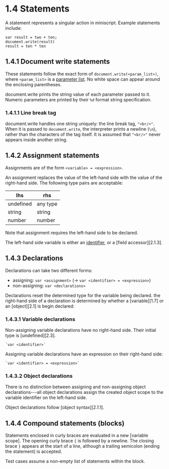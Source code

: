 # 1.4 Statements

A statement represents a singular action in miniscript. Example statements
include:

    var result = two + ten;
    document.write(result)
    result = ten * ten


## 1.4.1 Document write statements
These statements follow the exact form of `document.write(<param_list>)`, where
`<param_list>` is a [parameter list][1.6]. No white space can appear around the
enclosing parentheses.

document.write prints the string value of each parameter passed to it. Numeric
parameters are printed by their `%d` format string specification.

### 1.4.1.1 Line break tag
document.write handles one string uniquely: the line break tag, `"<br/>"`.
When it is passed to `document.write`, the interpreter prints a newline (`\n`),
rather than the characters of the tag itself. It is assumed that `"<br/>"`
never appears inside another string.


## 1.4.2 Assignment statements
Assignments are of the form `<variable> = <expression>`.

An assignment replaces the value of the left-hand side with the value of the
right-hand side. The following type pairs are acceptable:

| lhs         | rhs           |
| ----------- | ------------- |
| undefined   | any type      |
| string      | string        |
| number      | number        |

Note that assignment requires the left-hand side to be declared.

The left-hand side variable is either an [identifier][1.1.1], or a [field
accessor][2.1.3].


## 1.4.3 Declarations
Declarations can take two different forms:

- assigning: `var <assignment>` (-> `var <identifier> = <expression>`)
- non-assigning: `var <declarations>`

Declarations reset the determined type for the variable being declared. the
right-hand side of a declaration is determined by whether a [variable][1.7] or
an [object][2.1] is begin declared:

### 1.4.3.1 Variable declarations
Non-assigning variable declarations have no right-hand side. Their initial type
is [undefined][2.3].

    `var <identifier>`

Assigning variable declarations have an expression on their right-hand side:

    `var <identifier> = <expression>`

### 1.4.3.2 Object declarations
There is no distinction between assigning and non-assigning object
declarations---all object declarations assign the created object scope to the
variable identifier on the left-hand side.

Object declarations follow [object syntax][2.1.1].


## 1.4.4 Compound statements (blocks)
Statements enclosed in curly braces are evaluated in a new [variable scope].
The opening curly brace `{` is followed by a newline. The closing brace `}`
appears at the start of a line, although a trailing semicolon (ending the
statement) is accepted.

Test cases assume a non-empty list of statements within the block.

[1.1.1]: 1.1_tokens.md#111-identifiers
[1.4.2]: #142-assignment-statements
[1.5]: 1.5_expressions.md
[1.6]: 1.6_paramlist.md
